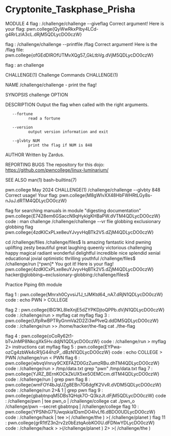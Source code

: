 # Cryptonite_Taskphase_Prisha
MODULE 4
flag :
/challenge/challenge --giveflag
Correct argument! Here is your flag:
pwn.college{QyWwRkxPIby4LCd-g4RrLzlA3cL.dRjM5QDLycDO0czW}

flag : 
 /challenge/challenge --printfile /flag
Correct argument! Here is the /flag file:
pwn.college{ofGEdDIROfUTMvXQg57_GkLtbVg.dVjM5QDLycDO0czW}

flag : 
an challenge

CHALLENGE(1)                                                                                        Challenge Commands                                                                                        CHALLENGE(1)

NAME
       /challenge/challenge - print the flag!

SYNOPSIS
       challenge OPTION

DESCRIPTION
       Output the flag when called with the right arguments.

       --fortune
              read a fortune

       --version
              output version information and exit

       --glvbty NUM
              print the flag if NUM is 848

AUTHOR
       Written by Zardus.

REPORTING BUGS
       The repository for this dojo: <https://github.com/pwncollege/linux-luminarium/>

SEE ALSO
       man(1) bash-builtins(7)

pwn.college                                                                                              May 2024                                                                                             CHALLENGE(1)
/challenge/challenge --glvbty 848
Correct usage! Your flag: pwn.college{M8gWlvXX48HbFWHRtLGy8s-nJuJ.dRTM4QDLycDO0czW}

flag for searching manuals in module "digesting documentation"   pwn.college{E7428em6GSaccN9qHyklgKHBaPW.dVTM4QDLycDO0czW}
code : 
man challenge
/challenge/challenge --vr 
flie globbing exclusionary globbing flag pwn.college{4zdKICxPLxe8euYJvyvHqBTk2V5.dZjM4QDLycDO0czW}

 cd /challenge/files
/challenge/files$ ls
amazing      fantastic   kind        pwning     uplifting   zesty
beautiful    great       laughing    queenly    victorious
challenging  happy       magical     radiant    wonderful
delightful   incredible  nice        splendid   xenial
educational  jovial      optimistic  thrilling  youthful
/challenge/files$ /challenge/run [^pwn]*
You got it! Here is your flag!
pwn.college{4zdKICxPLxe8euYJvyvHqBTk2V5.dZjM4QDLycDO0czW}
hacker@globbing~exclusionary-globbing:/challenge/files$

Practice Piping 6th module 

flag 1 : pwn.college{Mnrxh0CyvsiJ1J_tJMKtd64_nA7.dRjN1QDLycDO0czW}
code : 
echo PWN > COLLEGE

flag 2 : pwn.college{IBG1KL8IeXnjE5dZYPKDjtoQPPb.dVjN1QDLycDO0czW}
code :
/challenge/run > myflag
cat myflag
flag 3 : pwn.college{UfpRwBPTRyGnmVa2D2Zi3wPIveQ.ddDM5QDLycDO0czW}
code :
/challenge/run >> /home/hacker/the-flag
cat ./the-flag

flag 4 : pwn.college{oCoRy62t1-bTvJnMP8NkcgXk5Hv.ddjN1QDLycDO0czW}
code : 
/challenge/run > myflag 2> instructions
cat myflag
flag 5 : pwn.college{EYPwa-ozCg4zbWk4cR1jG44hzP_.dBzN1QDLycDO0czW}
code : 
echo COLLEGE > PWN
/challenge/run < PWN
flag 6 : pwn.college{wbvqVnruy9CXEFAZD0GzZumzRBu.dhTM4QDLycDO0czW}
code : 
/challenge/run > /tmp/data.txt
grep "pwn" /tmp/data.txt 
flag 7 : pwn.college{YJRZ_BErnKOCkZkUX5xe5OEMCcm.dlTM4QDLycDO0czW}
code :
/challenge/run | grep pwn
flag 8 : pwn.college{wmFOY4bJqUZg8EBn7G6dgfK2VvR.dVDM5QDLycDO0czW}
code : 
/challenge/run 2>& 1 | grep pwn
flag 9 : pwn.college{gbabtnpqM5DBs1QHqk7O-Q3kzJt.dFjM5QDLycDO0czW}
code :
/challenge/pwn | tee pwn_o | /challenge/college 
cat ./pwn_o 
/challenge/pwn --secret gbabtnpq | /challenge/college
flag 10 : pwn.college{YPSNhG71Uwqskia1DsmDO4IvLf6.dBDO0UDLycDO0czW}
code :
/challenge/hack | tee >( /challenge/the ) >( /challenge/planet )
flag 11 : pwn.college{grR1tfZ3n2rv2z0bEztqAobKO0U.dFDNwYDLycDO0czW}
code :
/challenge/hack > >(/challenge/planet ) 2> >( /challenge/the )
